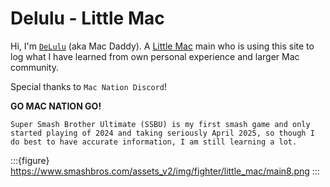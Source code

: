 # Delulu - Little Mac

Hi, I'm [`DeLulu`](https://ksdaftari.github.io/deulu-little-mac/) (aka Mac Daddy). A [Little Mac](https://www.ssbwiki.com/Little_Mac_(SSBU)) main who is using this site to log what I have learned from own personal experience and larger Mac community. 

Special thanks to `Mac Nation Discord`!

**GO MAC NATION GO!**

```{note}
Super Smash Brother Ultimate (SSBU) is my first smash game and only started playing of 2024 and taking seriously April 2025, so though I do best to have accurate information, I am still learning a lot.
```


:::{figure} https://www.smashbros.com/assets_v2/img/fighter/little_mac/main8.png
:::